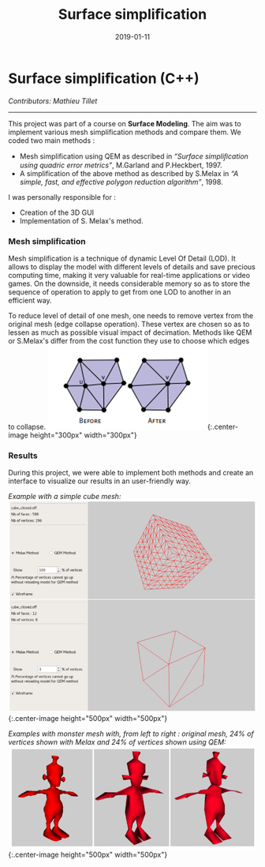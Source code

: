 ﻿---
layout: post
title: Surface simpliﬁcation
date: 2019-01-11
permalink: /projects/surfaceSimpliﬁcation/
---

# Surface simpliﬁcation (C++)
_Contributors: Mathieu Tillet_
<hr />

This project was part of a course on **Surface Modeling**.
The aim was to implement various mesh simplification methods and compare them. We coded two main methods : 
  * Mesh simplification using QEM as described in *“Surface simpliﬁcation using quadric error metrics”*, M.Garland and P.Heckbert, 1997. 
  * A simplification of the above method as described by S.Melax in *“A simple, fast, and effective polygon reduction algorithm”*, 1998.

I was personally responsible for :
   * Creation of the 3D GUI
   * Implementation of S. Melax's method.

### Mesh simplification

Mesh simplification is a technique of dynamic Level Of Detail (LOD). It allows to display the model with different levels of details and 
save precious computing time, making it very valuable for real-time applications or video games. On the downside, it needs considerable memory so as to store 
the sequence of operation to apply to get from one LOD to another in an efficient way.

To reduce level of detail of one mesh, one needs to remove vertex from the original mesh (edge collapse operation). 
These vertex are chosen so as to lessen as much as possible visual impact of decimation. Methods like QEM or S.Melax's differ from the cost function they use to choose which edges to collapse.
![edgeCollapse.PNG](/static/projects/MS/EdgeCollapse.PNG "Edge collapse operation "){:.center-image height="300px" width="300px"}

### Results

During this project, we were able to implement both methods and create an interface to visualize our results in an user-friendly way.

*Example with a simple cube mesh:*
![ex1.PNG](/static/projects/MS/ex1.PNG "Example with a cube "){:.center-image height="500px" width="500px"}

*Examples with monster mesh with, from left to right : original mesh, 24% of vertices shown with Melax and 24% of vertices shown using QEM:*
![ex2.PNG](/static/projects/MS/ex2.PNG "Example with a Monster mesh "){:.center-image height="500px" width="500px"}
 

